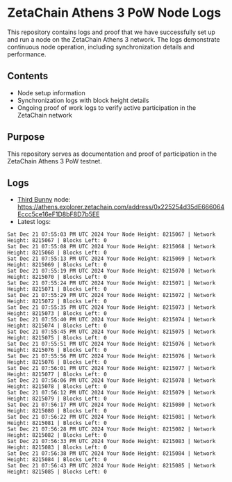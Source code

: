 # ZetaChain Athens 3 PoW Node Logs
This repository contains logs and proof that we have successfully set up and run a node on the ZetaChain Athens 3 network. The logs demonstrate continuous node operation, including synchronization details and performance.

## Contents
- Node setup information
- Synchronization logs with block height details
- Ongoing proof of work logs to verify active participation in the ZetaChain network

## Purpose
This repository serves as documentation and proof of participation in the ZetaChain Athens 3 PoW testnet.

## Logs

- [Third Bunny](https://thirdbunny.xyz/) node: https://athens.explorer.zetachain.com/address/0x225254d35dE666064Eccc5ce16eF1D8bF8D7b5EE
- Latest logs:
```
Sat Dec 21 07:55:03 PM UTC 2024 Your Node Height: 8215067 | Network Height: 8215067 | Blocks Left: 0
Sat Dec 21 07:55:08 PM UTC 2024 Your Node Height: 8215068 | Network Height: 8215068 | Blocks Left: 0
Sat Dec 21 07:55:13 PM UTC 2024 Your Node Height: 8215069 | Network Height: 8215069 | Blocks Left: 0
Sat Dec 21 07:55:19 PM UTC 2024 Your Node Height: 8215070 | Network Height: 8215070 | Blocks Left: 0
Sat Dec 21 07:55:24 PM UTC 2024 Your Node Height: 8215071 | Network Height: 8215071 | Blocks Left: 0
Sat Dec 21 07:55:29 PM UTC 2024 Your Node Height: 8215072 | Network Height: 8215072 | Blocks Left: 0
Sat Dec 21 07:55:35 PM UTC 2024 Your Node Height: 8215073 | Network Height: 8215073 | Blocks Left: 0
Sat Dec 21 07:55:40 PM UTC 2024 Your Node Height: 8215074 | Network Height: 8215074 | Blocks Left: 0
Sat Dec 21 07:55:45 PM UTC 2024 Your Node Height: 8215075 | Network Height: 8215075 | Blocks Left: 0
Sat Dec 21 07:55:51 PM UTC 2024 Your Node Height: 8215076 | Network Height: 8215076 | Blocks Left: 0
Sat Dec 21 07:55:56 PM UTC 2024 Your Node Height: 8215076 | Network Height: 8215076 | Blocks Left: 0
Sat Dec 21 07:56:01 PM UTC 2024 Your Node Height: 8215077 | Network Height: 8215077 | Blocks Left: 0
Sat Dec 21 07:56:06 PM UTC 2024 Your Node Height: 8215078 | Network Height: 8215078 | Blocks Left: 0
Sat Dec 21 07:56:12 PM UTC 2024 Your Node Height: 8215079 | Network Height: 8215079 | Blocks Left: 0
Sat Dec 21 07:56:17 PM UTC 2024 Your Node Height: 8215080 | Network Height: 8215080 | Blocks Left: 0
Sat Dec 21 07:56:22 PM UTC 2024 Your Node Height: 8215081 | Network Height: 8215081 | Blocks Left: 0
Sat Dec 21 07:56:28 PM UTC 2024 Your Node Height: 8215082 | Network Height: 8215082 | Blocks Left: 0
Sat Dec 21 07:56:33 PM UTC 2024 Your Node Height: 8215083 | Network Height: 8215083 | Blocks Left: 0
Sat Dec 21 07:56:38 PM UTC 2024 Your Node Height: 8215084 | Network Height: 8215084 | Blocks Left: 0
Sat Dec 21 07:56:43 PM UTC 2024 Your Node Height: 8215085 | Network Height: 8215085 | Blocks Left: 0
```
